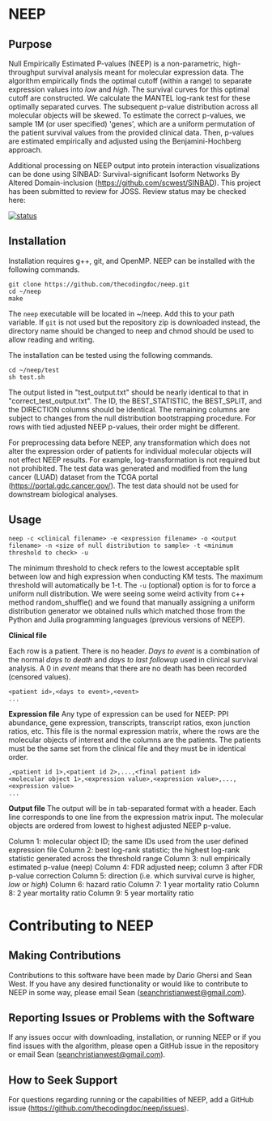 # NEEP
## Purpose
Null Empirically Estimated P-values (NEEP) is a non-parametric, high-throughput survival analysis meant for molecular expression data. The algorithm empirically finds the optimal cutoff (within a range) to separate expression values into *low* and *high*. The survival curves for this optimal cutoff are constructed. We calculate the MANTEL log-rank test for these optimally separated curves. The subsequent p-value distribution across all molecular objects will be skewed. To estimate the correct p-values, we sample 1M (or user specified) 'genes', which are a uniform permutation of the patient survival values from the provided clinical data. Then, p-values are estimated empirically and adjusted using the Benjamini-Hochberg approach.

Additional processing on NEEP output into protein interaction visualizations can be done using SINBAD: Survival-significant Isoform Networks By Altered Domain-inclusion (https://github.com/scwest/SINBAD). This project has been submitted to review for JOSS. Review status may be checked here:

[![status](https://joss.theoj.org/papers/e665412c4fecaa72ad20a9533315efd9/status.svg)](https://joss.theoj.org/papers/e665412c4fecaa72ad20a9533315efd9)

## Installation

Installation requires g++, git, and OpenMP. NEEP can be installed with the following commands.

```console
git clone https://github.com/thecodingdoc/neep.git
cd ~/neep
make
```

The ```neep``` executable will be located in ~/neep. Add this to your path variable. 
If ```git``` is not used but the repository zip is downloaded instead, the directory name should be changed to neep and chmod should be used to allow reading and writing.  

The installation can be tested using the following commands.

```console
cd ~/neep/test
sh test.sh
```

The output listed in "test\_output.txt" should be nearly identical to that in "correct\_test\_output.txt". The ID, the BEST\_STATISTIC, the BEST\_SPLIT, and the DIRECTION columns should be identical. The remaining columns are subject to changes from the null distribution bootstrapping procedure. For rows with tied adjusted NEEP p-values, their order might be different.

For preprocessing data before NEEP, any transformation which does not alter the expression order of patients for individual molecular objects will not effect NEEP results. For example, log-transformation is not required but not prohibited. The test data was generated and modified from the lung cancer (LUAD) dataset from the TCGA portal (https://portal.gdc.cancer.gov/). The test data should not be used for downstream biological analyses.

## Usage

```console
neep -c <clinical filename> -e <expression filename> -o <output filename> -n <size of null distribution to sample> -t <minimum threshold to check> -u
```

The minimum threshold to check refers to the lowest acceptable split between low and high expression when conducting KM tests. The maximum threshold will automatically be 1-t. The ```-u``` (optional) option is for to force a uniform null distribution. We were seeing some weird activity from c++ method random_shuffle() and we found that manually assigning a uniform distribution generator we obtained nulls which matched those from the Python and Julia programming languages (previous versions of NEEP).

**Clinical file**

Each row is a patient. There is no header. *Days to event* is a combination of the normal *days to death* and *days to last followup* used in clinical survival analysis. A 0 in *event* means that there are no death has been recorded (censored values). 

```
<patient id>,<days to event>,<event>
...
```

**Expression file**
Any type of expression can be used for NEEP: PPI abundance, gene expression, transcripts, transcript ratios, exon junction ratios, etc.
This file is the normal expression matrix, where the rows are the molecular objects of interest and the columns are the patients. The patients must be the same set from the clinical file and they must be in identical order. 

```
,<patient id 1>,<patient id 2>,...,<final patient id>
<molecular object 1>,<expression value>,<expression value>,...,<expression value>
...
```

**Output file**
The output will be in tab-separated format with a header. Each line corresponds to one line from the expression matrix input. The molecular objects are ordered from lowest to highest adjusted NEEP p-value.

Column 1: molecular object ID; the same IDs used from the user defined expression file
Column 2: best log-rank statistic; the highest log-rank statistic generated across the threshold range
Column 3: null empirically estimated p-value (neep)
Column 4: FDR adjusted neep; column 3 after FDR p-value correction
Column 5: direction (i.e. which survival curve is higher, *low* or *high*)
Column 6: hazard ratio
Column 7: 1 year mortality ratio
Column 8: 2 year mortality ratio
Column 9: 5 year mortality ratio

# Contributing to NEEP

## Making Contributions
Contributions to this software have been made by Dario Ghersi and Sean West. If you have any desired functionality or would like to contribute to NEEP in some way, please email Sean (seanchristianwest@gmail.com).

## Reporting Issues or Problems with the Software
If any issues occur with downloading, installation, or running NEEP or if you find issues with the algorithm, please open a GitHub issue in the repository or email Sean (seanchristianwest@gmail.com).

## How to Seek Support
For questions regarding running or the capabilities of NEEP, add a GitHub issue (https://github.com/thecodingdoc/neep/issues). 


